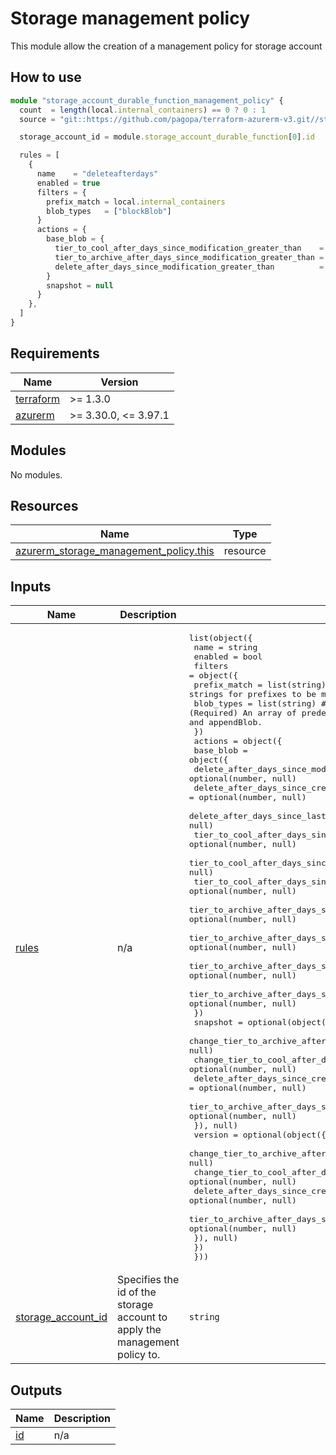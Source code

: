 # Storage management policy

This module allow the creation of a management policy for storage account

## How to use

```ts
module "storage_account_durable_function_management_policy" {
  count  = length(local.internal_containers) == 0 ? 0 : 1
  source = "git::https://github.com/pagopa/terraform-azurerm-v3.git//storage_management_policy?ref=8.8.0"

  storage_account_id = module.storage_account_durable_function[0].id

  rules = [
    {
      name    = "deleteafterdays"
      enabled = true
      filters = {
        prefix_match = local.internal_containers
        blob_types   = ["blockBlob"]
      }
      actions = {
        base_blob = {
          tier_to_cool_after_days_since_modification_greater_than    = 0
          tier_to_archive_after_days_since_modification_greater_than = 0
          delete_after_days_since_modification_greater_than          = var.internal_storage.blobs_retention_days
        }
        snapshot = null
      }
    },
  ]
}
```

<!-- markdownlint-disable -->
<!-- BEGINNING OF PRE-COMMIT-TERRAFORM DOCS HOOK -->
## Requirements

| Name | Version |
|------|---------|
| <a name="requirement_terraform"></a> [terraform](#requirement\_terraform) | >= 1.3.0 |
| <a name="requirement_azurerm"></a> [azurerm](#requirement\_azurerm) | >= 3.30.0, <= 3.97.1 |

## Modules

No modules.

## Resources

| Name | Type |
|------|------|
| [azurerm_storage_management_policy.this](https://registry.terraform.io/providers/hashicorp/azurerm/latest/docs/resources/storage_management_policy) | resource |

## Inputs

| Name | Description | Type | Default | Required |
|------|-------------|------|---------|:--------:|
| <a name="input_rules"></a> [rules](#input\_rules) | n/a | <pre>list(object({<br>    name    = string<br>    enabled = bool<br>    filters = object({<br>      prefix_match = list(string) # (Optional) An array of strings for prefixes to be matched.<br>      blob_types   = list(string) # (Required) An array of predefined values. Valid options are blockBlob and appendBlob.<br>    })<br>    actions = object({<br>      base_blob = object({<br>        delete_after_days_since_modification_greater_than              = optional(number, null)<br>        delete_after_days_since_creation_greater_than                  = optional(number, null)<br>        delete_after_days_since_last_access_time_greater_than          = optional(number, null)<br>        tier_to_cool_after_days_since_modification_greater_than        = optional(number, null)<br>        tier_to_cool_after_days_since_creation_greater_than            = optional(number, null)<br>        tier_to_cool_after_days_since_last_access_time_greater_than    = optional(number, null)<br>        tier_to_archive_after_days_since_modification_greater_than     = optional(number, null)<br>        tier_to_archive_after_days_since_creation_greater_than         = optional(number, null)<br>        tier_to_archive_after_days_since_last_access_time_greater_than = optional(number, null)<br>        tier_to_archive_after_days_since_last_tier_change_greater_than = optional(number, null)<br>      })<br>      snapshot = optional(object({<br>        change_tier_to_archive_after_days_since_creation               = optional(number, null)<br>        change_tier_to_cool_after_days_since_creation                  = optional(number, null)<br>        delete_after_days_since_creation_greater_than                  = optional(number, null)<br>        tier_to_archive_after_days_since_last_tier_change_greater_than = optional(number, null)<br>      }), null)<br>      version = optional(object({<br>        change_tier_to_archive_after_days_since_creation               = optional(number, null)<br>        change_tier_to_cool_after_days_since_creation                  = optional(number, null)<br>        delete_after_days_since_creation                               = optional(number, null)<br>        tier_to_archive_after_days_since_last_tier_change_greater_than = optional(number, null)<br>      }), null)<br>    })<br>  }))</pre> | `[]` | no |
| <a name="input_storage_account_id"></a> [storage\_account\_id](#input\_storage\_account\_id) | Specifies the id of the storage account to apply the management policy to. | `string` | n/a | yes |

## Outputs

| Name | Description |
|------|-------------|
| <a name="output_id"></a> [id](#output\_id) | n/a |
<!-- END OF PRE-COMMIT-TERRAFORM DOCS HOOK -->
